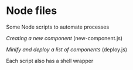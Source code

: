 # Node files #

Some Node scripts to automate processes 

*Creating a new component* (new-component.js)

*Minify and deploy a list of components* (deploy.js)

Each script also has a shell wrapper